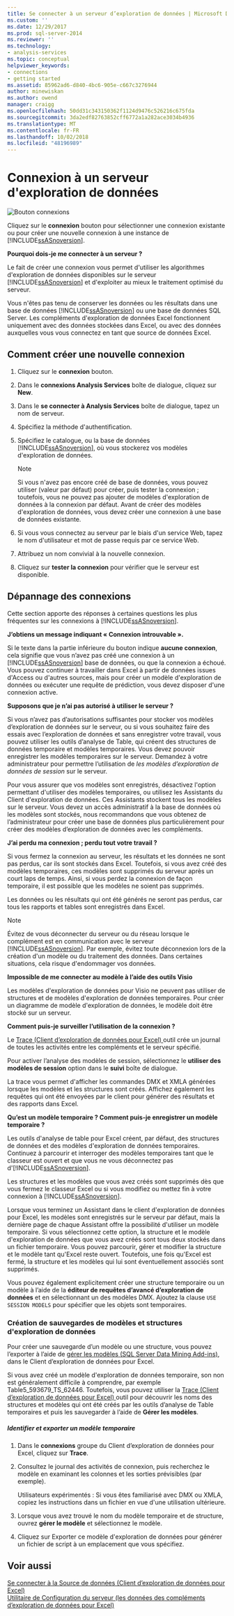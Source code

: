 ```yaml
---
title: Se connecter à un serveur d’exploration de données | Microsoft Docs
ms.custom: ''
ms.date: 12/29/2017
ms.prod: sql-server-2014
ms.reviewer: ''
ms.technology:
- analysis-services
ms.topic: conceptual
helpviewer_keywords:
- connections
- getting started
ms.assetid: 85962ad6-d840-4bc6-905e-c667c3276944
author: minewiskan
ms.author: owend
manager: craigg
ms.openlocfilehash: 50dd31c343150362f1124d9476c526216c675fda
ms.sourcegitcommit: 3da2edf82763852cff6772a1a282ace3034b4936
ms.translationtype: MT
ms.contentlocale: fr-FR
ms.lasthandoff: 10/02/2018
ms.locfileid: "48196989"
---
```

# <a name="connect-to-a-data-mining-server"></a>Connexion à un serveur d'exploration de données
  ![Bouton connexions](media/misc-connection.gif "bouton connexions")  
  
 Cliquez sur le **connexion** bouton pour sélectionner une connexion existante ou pour créer une nouvelle connexion à une instance de [!INCLUDE[ssASnoversion](../includes/ssasnoversion-md.md)].  
  
 **Pourquoi dois-je me connecter à un serveur ?**  
  
 Le fait de créer une connexion vous permet d'utiliser les algorithmes d'exploration de données disponibles sur le serveur [!INCLUDE[ssASnoversion](../includes/ssasnoversion-md.md)] et d'exploiter au mieux le traitement optimisé du serveur.  
  
 Vous n'êtes pas tenu de conserver les données ou les résultats dans une base de données [!INCLUDE[ssASnoversion](../includes/ssasnoversion-md.md)] ou une base de données SQL Server. Les compléments d'exploration de données Excel fonctionnent uniquement avec des données stockées dans Excel, ou avec des données auxquelles vous vous connectez en tant que source de données Excel.  
  
## <a name="how-to-create-a-new-connection"></a>Comment créer une nouvelle connexion  
  
1.  Cliquez sur le **connexion** bouton.  
  
2.  Dans le **connexions Analysis Services** boîte de dialogue, cliquez sur **New**.  
  
3.  Dans le **se connecter à Analysis Services** boîte de dialogue, tapez un nom de serveur.  
  
4.  Spécifiez la méthode d'authentification.  
  
5.  Spécifiez le catalogue, ou la base de données [!INCLUDE[ssASnoversion](../includes/ssasnoversion-md.md)], où vous stockerez vos modèles d'exploration de données.  
  
    > [!NOTE]  
    >  Si vous n'avez pas encore créé de base de données, vous pouvez utiliser (valeur par défaut) pour créer, puis tester la connexion ; toutefois, vous ne pouvez pas ajouter de modèles d'exploration de données à la connexion par défaut. Avant de créer des modèles d'exploration de données, vous devez créer une connexion à une base de données existante.  
  
6.  Si vous vous connectez au serveur par le biais d'un service Web, tapez le nom d'utilisateur et mot de passe requis par ce service Web.  
  
7.  Attribuez un nom convivial à la nouvelle connexion.  
  
8.  Cliquez sur **tester la connexion** pour vérifier que le serveur est disponible.  
  
## <a name="troubleshooting-connections"></a>Dépannage des connexions  
 Cette section apporte des réponses à certaines questions les plus fréquentes sur les connexions à [!INCLUDE[ssASnoversion](../includes/ssasnoversion-md.md)].  
  
 **J’obtiens un message indiquant « Connexion introuvable ».**  
  
 Si le texte dans la partie inférieure du bouton indique **aucune connexion**, cela signifie que vous n’avez pas créé une connexion à un [!INCLUDE[ssASnoversion](../includes/ssasnoversion-md.md)] base de données, ou que la connexion a échoué. Vous pouvez continuer à travailler dans Excel à partir de données issues d'Access ou d'autres sources, mais pour créer un modèle d'exploration de données ou exécuter une requête de prédiction, vous devez disposer d'une connexion active.  
  
 **Supposons que je n’ai pas autorisé à utiliser le serveur ?**  
  
 Si vous n’avez pas d’autorisations suffisantes pour stocker vos modèles d’exploration de données sur le serveur, ou si vous souhaitez faire des essais avec l’exploration de données et sans enregistrer votre travail, vous pouvez utiliser les outils d’analyse de Table, qui créent des structures de données temporaire et modèles temporaires. Vous devez pouvoir enregistrer les modèles temporaires sur le serveur. Demandez à votre administrateur pour permettre l’utilisation de *les modèles d’exploration de données de session* sur le serveur.  
  
 Pour vous assurer que vos modèles sont enregistrés, désactivez l'option permettant d'utiliser des modèles temporaires, ou utilisez les Assistants du Client d'exploration de données. Ces Assistants stockent tous les modèles sur le serveur. Vous devez un accès administratif à la base de données où les modèles sont stockés, nous recommandons que vous obtenez de l’administrateur pour créer une base de données plus particulièrement pour créer des modèles d’exploration de données avec les compléments.  
  
 **J’ai perdu ma connexion ; perdu tout votre travail ?**  
  
 Si vous fermez la connexion au serveur, les résultats et les données ne sont pas perdus, car ils sont stockés dans Excel. Toutefois, si vous avez créé des modèles temporaires, ces modèles sont supprimés du serveur après un court laps de temps. Ainsi, si vous perdez la connexion de façon temporaire, il est possible que les modèles ne soient pas supprimés.  
  
 Les données ou les résultats qui ont été générés ne seront pas perdus, car tous les rapports et tables sont enregistrés dans Excel.  
  
> [!NOTE]  
>  Évitez de vous déconnecter du serveur ou du réseau lorsque le complément est en communication avec le serveur [!INCLUDE[ssASnoversion](../includes/ssasnoversion-md.md)]. Par exemple, évitez toute déconnexion lors de la création d'un modèle ou du traitement des données. Dans certaines situations, cela risque d'endommager vos données.  
  
 **Impossible de me connecter au modèle à l’aide des outils Visio**  
  
 Les modèles d'exploration de données pour Visio ne peuvent pas utiliser de structures et de modèles d'exploration de données temporaires. Pour créer un diagramme de modèle d'exploration de données, le modèle doit être stocké sur un serveur.  
  
 **Comment puis-je surveiller l’utilisation de la connexion ?**  
  
 Le [Trace &#40;Client d’exploration de données pour Excel&#41; ](trace-data-mining-client-for-excel.md) outil crée un journal de toutes les activités entre les compléments et le serveur spécifié.  
  
 Pour activer l’analyse des modèles de session, sélectionnez le **utiliser des modèles de session** option dans le **suivi** boîte de dialogue.  
  
 La trace vous permet d'afficher les commandes DMX et XMLA générées lorsque les modèles et les structures sont créés. Affichez également les requêtes qui ont été envoyées par le client pour générer des résultats et des rapports dans Excel.  
  
 **Qu’est un modèle temporaire ? Comment puis-je enregistrer un modèle temporaire ?**  
  
 Les outils d'analyse de table pour Excel créent, par défaut, des structures de données et des modèles d'exploration de données temporaires. Continuez à parcourir et interroger des modèles temporaires tant que le classeur est ouvert et que vous ne vous déconnectez pas d'[!INCLUDE[ssASnoversion](../includes/ssasnoversion-md.md)].  
  
 Les structures et les modèles que vous avez créés sont supprimés dès que vous fermez le classeur Excel ou si vous modifiez ou mettez fin à votre connexion à [!INCLUDE[ssASnoversion](../includes/ssasnoversion-md.md)].  
  
 Lorsque vous terminez un Assistant dans le client d'exploration de données pour Excel, les modèles sont enregistrés sur le serveur par défaut, mais la dernière page de chaque Assistant offre la possibilité d'utiliser un modèle temporaire. Si vous sélectionnez cette option, la structure et le modèle d'exploration de données que vous avez créés sont tous deux stockés dans un fichier temporaire. Vous pouvez parcourir, gérer et modifier la structure et le modèle tant qu'Excel reste ouvert. Toutefois, une fois qu'Excel est fermé, la structure et les modèles qui lui sont éventuellement associés sont supprimés.  
  
 Vous pouvez également explicitement créer une structure temporaire ou un modèle à l’aide de la **éditeur de requêtes d’avancé d’exploration de données** et en sélectionnant un des modèles DMX. Ajoutez la clause `USE SESSION MODELS` pour spécifier que les objets sont temporaires.   
  
### <a name="creating-backups-of-mining-models-and-structures"></a>Création de sauvegardes de modèles et structures d'exploration de données  
 Pour créer une sauvegarde d’un modèle ou une structure, vous pouvez l’exporter à l’aide de [gérer les modèles &#40;SQL Server Data Mining Add-ins&#41;](manage-models-sql-server-data-mining-add-ins.md), dans le Client d’exploration de données pour Excel.  
  
 Si vous avez créé un modèle d'exploration de données temporaire, son non est généralement difficile à comprendre, par exemple Table5_593679_TS_62446. Toutefois, vous pouvez utiliser la [Trace &#40;Client d’exploration de données pour Excel&#41; ](trace-data-mining-client-for-excel.md) outil pour découvrir les noms des structures et modèles qui ont été créés par les outils d’analyse de Table temporaires et puis les sauvegarder à l’aide de  **Gérer les modèles**.  
  
##### <a name="identify-and-export-a-temporary-model"></a>Identifier et exporter un modèle temporaire  
  
1.  Dans le **connexions** groupe du Client d’exploration de données pour Excel, cliquez sur **Trace**.  
  
2.  Consultez le journal des activités de connexion, puis recherchez le modèle en examinant les colonnes et les sorties prévisibles (par exemple).  
  
     Utilisateurs expérimentés : Si vous êtes familiarisé avec DMX ou XMLA, copiez les instructions dans un fichier en vue d'une utilisation ultérieure.  
  
3.  Lorsque vous avez trouvé le nom du modèle temporaire et de structure, ouvrez **gérer le modèle** et sélectionnez le modèle.  
  
4.  Cliquez sur Exporter ce modèle d'exploration de données pour générer un fichier de script à un emplacement que vous spécifiez.  
  
## <a name="see-also"></a>Voir aussi  
 [Se connecter à la Source de données &#40;Client d’exploration de données pour Excel&#41;](connect-to-source-data-data-mining-client-for-excel.md)   
 [Utilitaire de Configuration du serveur &#40;les données des compléments d’exploration de données pour Excel&#41;](server-configuration-utility-data-mining-add-ins-for-excel.md)  
  
  
